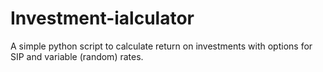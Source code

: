 # Investment-ialculator
A simple python script to calculate return on investments with options for SIP and variable (random) rates.
